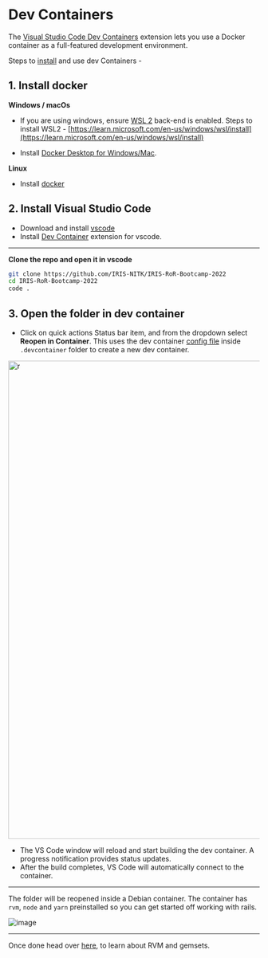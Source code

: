 # Dev Containers
The [Visual Studio Code Dev Containers](https://code.visualstudio.com/docs/devcontainers/containers)
extension lets you use a Docker container as a full-featured development environment.

Steps to [install](https://code.visualstudio.com/docs/devcontainers/containers#_installation)
and use dev Containers - 

## 1. Install docker
**Windows / macOs**
* If you are using windows, ensure [WSL 2](https://aka.ms/vscode-remote/containers/docker-wsl2) 
back-end is enabled. Steps to install WSL2 - 
[https://learn.microsoft.com/en-us/windows/wsl/install](https://learn.microsoft.com/en-us/windows/wsl/install)

* Install [Docker Desktop for Windows/Mac](https://www.docker.com/products/docker-desktop).

**Linux**
* Install [docker](https://docs.docker.com/desktop/install/linux-install/)

## 2. Install Visual Studio Code
* Download and install [vscode](https://code.visualstudio.com/)
* Install [Dev Container](https://marketplace.visualstudio.com/items?itemName=ms-vscode-remote.vscode-remote-extensionpack) extension for vscode.

--------------------------------------------------

**Clone the repo and open it in vscode**
```bash
git clone https://github.com/IRIS-NITK/IRIS-RoR-Bootcamp-2022
cd IRIS-RoR-Bootcamp-2022
code .
```
## 3. Open the folder in dev container
* Click on quick actions Status bar item, and from the dropdown select **Reopen in Container**. This uses the dev container [config file](https://github.com/IRIS-NITK/IRIS-RoR-Bootcamp-2022/blob/install-ror/.devcontainer/devcontainer.json) inside `.devcontainer` folder to create a new dev container.
<img width="960" alt="r" src="https://user-images.githubusercontent.com/66632353/208943230-bc1fc5c4-a8fe-4b05-9ad6-2c65ae32a2b4.png">

* The VS Code window will reload and start building the dev container. A progress notification provides status updates.
* After the build completes, VS Code will automatically connect to the container.

-------------------------------------------------

The folder will be reopened inside a Debian container.
The container has `rvm`, `node` and `yarn` preinstalled so you can get started off working with rails.

![image](https://user-images.githubusercontent.com/66632353/208944762-9279ad6f-7408-480c-9c10-fd0296137f8a.png)

--------------------------------------------------

Once done head over [here](./README.md#rvm), to learn about RVM and gemsets.
